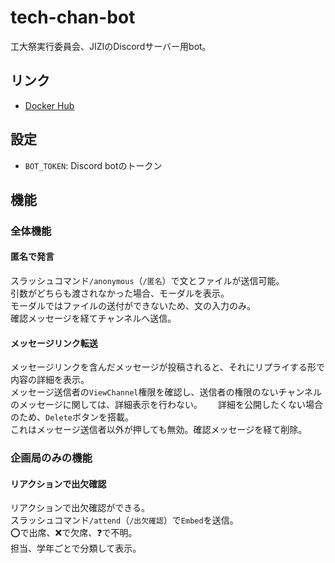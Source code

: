 # tech-chan-bot

工大祭実行委員会、JIZIのDiscordサーバー用bot。

## リンク

- [Docker Hub](https://hub.docker.com/r/sheat/tech-chan-bot)

## 設定

- `BOT_TOKEN`: Discord botのトークン

## 機能

### 全体機能

#### 匿名で発言

スラッシュコマンド`/anonymous`（`/匿名`）で文とファイルが送信可能。  
引数がどちらも渡されなかった場合、モーダルを表示。  
モーダルではファイルの送付ができないため、文の入力のみ。  
確認メッセージを経てチャンネルへ送信。  

#### メッセージリンク転送

メッセージリンクを含んだメッセージが投稿されると、それにリプライする形で内容の詳細を表示。  
メッセージ送信者の`ViewChannel`権限を確認し、送信者の権限のないチャンネルのメッセージに関しては、詳細表示を行わない。　　
詳細を公開したくない場合のため、`Delete`ボタンを搭載。  
これはメッセージ送信者以外が押しても無効。確認メッセージを経て削除。

### 企画局のみの機能

#### リアクションで出欠確認

リアクションで出欠確認ができる。  
スラッシュコマンド`/attend`（`/出欠確認`）で`Embed`を送信。  
⭕️で出席、❌で欠席、❓で不明。  
担当、学年ごとで分類して表示。

